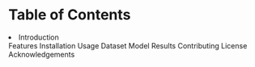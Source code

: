# Table of Contents
<li>Introduction</li>
Features
Installation
Usage
Dataset
Model
Results
Contributing
License
Acknowledgements
